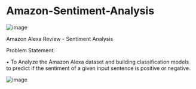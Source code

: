 # Amazon-Sentiment-Analysis
![image](https://github.com/user-attachments/assets/22654c92-5ea7-4bed-95b1-08e71f4fd1e3)

Amazon Alexa Review - Sentiment Analysis

Problem Statement:

• To Analyze the Amazon Alexa dataset and building classification models to predict if the sentiment of a given input sentence is positive or negative.

![image](https://i.postimg.cc/1XN5Lj3h/Whats-App-Image-2024-09-10-at-02-07-43-ef4c9e1d.jpg)
